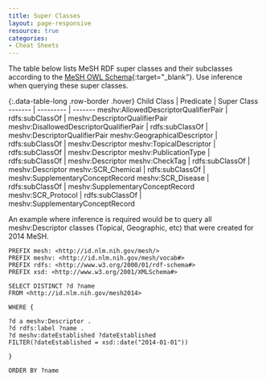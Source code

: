 ```yaml
---
title: Super Classes
layout: page-responsive
resource: true
categories:
- Cheat Sheets
---
```


The table below lists MeSH RDF super classes and their subclasses according to the [MeSH OWL Schema](http://id.nlm.nih.gov/mesh/schema.owl){:target="_blank"}.
Use inference when querying these super classes.

{:.data-table-long .row-border .hover}
Child Class | Predicate | Super Class
------- | --------- | -------
meshv:AllowedDescriptorQualifierPair | rdfs:subClassOf | meshv:DescriptorQualifierPair
meshv:DisallowedDescriptorQualifierPair | rdfs:subClassOf | meshv:DescriptorQualifierPair
meshv:GeographicalDescriptor | rdfs:subClassOf | meshv:Descriptor
meshv:TopicalDescriptor | rdfs:subClassOf | meshv:Descriptor
meshv:PublicationType | rdfs:subClassOf | meshv:Descriptor
meshv:CheckTag | rdfs:subClassOf | meshv:Descriptor
meshv:SCR_Chemical | rdfs:subClassOf | meshv:SupplementaryConceptRecord
meshv:SCR_Disease | rdfs:subClassOf | meshv:SupplementaryConceptRecord
meshv:SCR_Protocol | rdfs:subClassOf | meshv:SupplementaryConceptRecord


An example where inference is required would be to query all meshv:Descriptor classes (Topical, Geographic, etc) that were created for 2014 MeSH.

```sparql
PREFIX mesh: <http://id.nlm.nih.gov/mesh/>
PREFIX meshv: <http://id.nlm.nih.gov/mesh/vocab#>
PREFIX rdfs: <http://www.w3.org/2000/01/rdf-schema#>
PREFIX xsd: <http://www.w3.org/2001/XMLSchema#>

SELECT DISTINCT ?d ?name
FROM <http://id.nlm.nih.gov/mesh2014>

WHERE {

?d a meshv:Descriptor .
?d rdfs:label ?name .
?d meshv:dateEstablished ?dateEstablished
FILTER(?dateEstablished = xsd::date("2014-01-01"))

}

ORDER BY ?name
```
